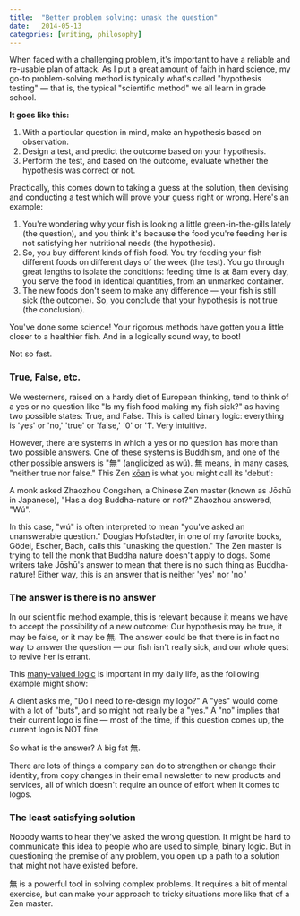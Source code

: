 ```yaml
---
title:  "Better problem solving: unask the question"
date:   2014-05-13
categories: [writing, philosophy]
---
```


When faced with a challenging problem, it's important to have a reliable and re-usable plan of attack. As I put a great amount of faith in hard science, my go-to problem-solving method is typically what's called "hypothesis testing" — that is, the typical "scientific method" we all learn in grade school.

**It goes like this:**

1. With a particular question in mind, make an hypothesis based on observation.
2. Design a test, and predict the outcome based on your hypothesis.
3. Perform the test, and based on the outcome, evaluate whether the hypothesis was correct or not.


Practically, this comes down to taking a guess at the solution, then devising and conducting a test which will prove your guess right or wrong. Here's an example:

1. You're wondering why your fish is looking a little green-in-the-gills lately (the question), and you think it's because the food you're feeding her is not satisfying her nutritional needs (the hypothesis).
2. So, you buy different kinds of fish food. You try feeding your fish different foods on different days of the week (the test). You go through great lengths to isolate the conditions: feeding time is at 8am every day, you serve the food in identical quantities, from an unmarked container.
3. The new foods don't seem to make any difference — your fish is still sick (the outcome). So, you conclude that your hypothesis is not true (the conclusion).


You've done some science! Your rigorous methods have gotten you a little closer to a healthier fish. And in a logically sound way, to boot!

Not so fast.

### True, False, etc.

We westerners, raised on a hardy diet of European thinking, tend to think of a yes or no question like "Is my fish food making my fish sick?" as having two possible states: True, and False. This is called binary logic: everything is 'yes' or 'no,' 'true' or 'false,' '0' or '1'. Very intuitive.

However, there are systems in which a yes or no question has more than two possible answers. One of these systems is Buddhism, and one of the other possible answers is "無" (anglicized as wú). 無 means, in many cases, "neither true nor false." This Zen [kōan](http://en.wikipedia.org/wiki/K%C5%8Dan) is what you might call its 'debut':

A monk asked Zhaozhou Congshen, a Chinese Zen master (known as Jōshū in Japanese), "Has a dog Buddha-nature or not?" Zhaozhou answered, "Wú".

In this case, "wú" is often interpreted to mean "you've asked an unanswerable question."
Douglas Hofstadter, in one of my favorite books, Gödel, Escher, Bach, calls this "unasking the question." The Zen master is trying to tell the monk that Buddha nature doesn't apply to dogs. Some writers take Jōshū's answer to mean that there is no such thing as Buddha-nature! Either way, this is an answer that is neither 'yes' nor 'no.'

### The answer is there is no answer

In our scientific method example, this is relevant because it means we have to accept the possibility of a new outcome: Our hypothesis may be true, it may be false, or it may be 無. The answer could be that there is in fact no way to answer the question — our fish isn't really sick, and our whole quest to revive her is errant.

This [many-valued logic](http://en.wikipedia.org/wiki/Many-valued_logic) is important in my daily life, as the following example might show:

A client asks me, "Do I need to re-design my logo?" A "yes" would come with a lot of "buts", and so might not really be a "yes." A "no" implies that their current logo is fine — most of the time, if this question comes up, the current logo is NOT fine.

So what is the answer? A big fat 無.

There are lots of things a company can do to strengthen or change their identity, from copy changes in their email newsletter to new products and services, all of which doesn't require an ounce of effort when it comes to logos.

### The least satisfying solution

Nobody wants to hear they've asked the wrong question. It might be hard to communicate this idea to people who are used to simple, binary logic. But in questioning the premise of any problem, you open up a path to a solution that might not have existed before.

無 is a powerful tool in solving complex problems. It requires a bit of mental exercise, but can make your approach to tricky situations more like that of a Zen master.